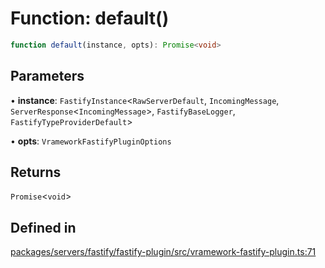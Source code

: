 # Function: default()

```ts
function default(instance, opts): Promise<void>
```

## Parameters

• **instance**: `FastifyInstance`\<`RawServerDefault`, `IncomingMessage`, `ServerResponse`\<`IncomingMessage`\>, `FastifyBaseLogger`, `FastifyTypeProviderDefault`\>

• **opts**: `VrameworkFastifyPluginOptions`

## Returns

`Promise`\<`void`\>

## Defined in

[packages/servers/fastify/fastify-plugin/src/vramework-fastify-plugin.ts:71](https://github.com/vramework/vramework/blob/d6bdd98863fc2395b074502b5cd67b069031d73f/packages/servers/fastify/fastify-plugin/src/vramework-fastify-plugin.ts#L71)
